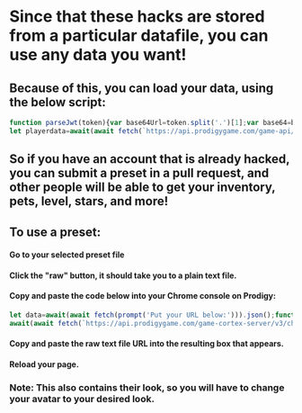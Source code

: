 # Since that these hacks are stored from a particular datafile, you can use any data you want!
## Because of this, you can load your data, using the below script:
```js
function parseJwt(token){var base64Url=token.split('.')[1];var base64=base64Url.replace(/-/g,'+').replace(/_/g,'/');var jsonPayload=decodeURIComponent(atob(base64).split('').map(function(c){return'%'+('00'+c.charCodeAt(0).toString(16)).slice(-2)}).join(''));return JSON.parse(jsonPayload)};let userID=parseJwt(localStorage.JWT_TOKEN).content.userID
let playerdata=await(await fetch(`https://api.prodigygame.com/game-api/v1/character/${userID}?isMember=0&userID=${userID}`,{method:'GET',credentials:'same-origin',headers:{'Authorization':localStorage.JWT_TOKEN,},})).json();console.log(JSON.stringify(playerdata))
```
## So if you have an account that is already hacked, you can submit a preset in a pull request, and other people will be able to get your inventory, pets, level, stars, and more!

## To use a preset: 
#### Go to your selected preset file
#### Click the "raw" button, it should take you to a plain text file.
#### Copy and paste the code below into your Chrome console on Prodigy:
```js
let data=await(await fetch(prompt('Put your URL below:'))).json();function parseJwt(token){var base64Url=token.split('.')[1];var base64=base64Url.replace(/-/g,'+').replace(/_/g,'/');var jsonPayload=decodeURIComponent(atob(base64).split('').map(function(c){return'%'+('00'+c.charCodeAt(0).toString(16)).slice(-2)}).join(''));return JSON.parse(jsonPayload)};let userID=parseJwt(localStorage.JWT_TOKEN).content.userID
await(await fetch(`https://api.prodigygame.com/game-cortex-server/v3/characters/${userID}`,{method:'POST',credentials:'same-origin',headers:{"content-type":"application/json",'Authorization':localStorage.JWT_TOKEN,},body:JSON.stringify({userID:userID,data:JSON.stringify(data)}),})).text()
```
#### Copy and paste the raw text file URL into the resulting box that appears.
#### Reload your page.

### Note: This also contains their look, so you will have to change your avatar to your desired look.
